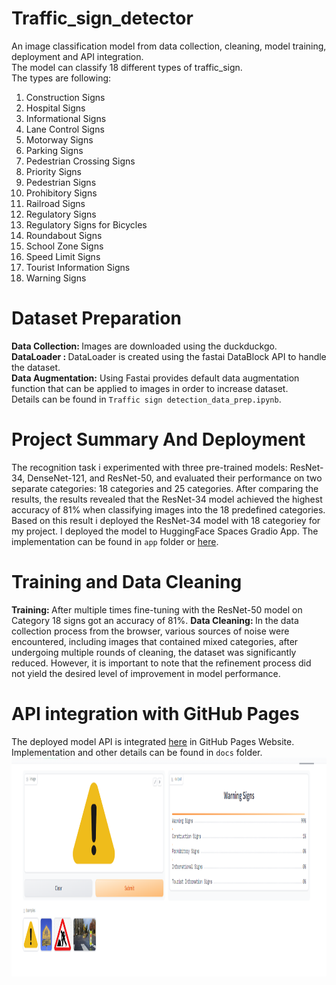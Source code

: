# Traffic_sign_detector
An image classification model from data collection, cleaning, model training, deployment and API integration.<br/>
The model can classify 18 different types of traffic_sign. <br/>
The types are following: <br/>
1. Construction Signs
 2. Hospital Signs
 3. Informational Signs
 4. Lane Control Signs
 5. Motorway Signs
 6. Parking Signs 
 7. Pedestrian Crossing Signs
 8. Priority Signs
 9. Pedestrian Signs 
 10. Prohibitory Signs
 11. Railroad  Signs
 12. Regulatory Signs
 13. Regulatory Signs for Bicycles
 14. Roundabout Signs
 15. School Zone Signs
 16. Speed Limit Signs
 17. Tourist Information Signs
 18. Warning Signs

 
# Dataset Preparation
 <b>Data Collection: </b> Images are downloaded using the duckduckgo.</br>
 <b>DataLoader : </b> DataLoader is created using the fastai DataBlock API to handle the dataset.</br>
 <b>Data Augmentation:</b> Using Fastai provides default data augmentation function that can be applied to images in order to increase dataset.</br>
 Details can be found in `Traffic sign detection_data_prep.ipynb`.
# Project Summary And Deployment
The recognition task i  experimented with three pre-trained models: ResNet-34, DenseNet-121, and ResNet-50, and evaluated their performance on two separate categories: 18 categories and 25 categories. After comparing the results, the results revealed that the ResNet-34 model achieved the highest accuracy of 81% when classifying images into the 18 predefined categories. Based on this result i deployed the ResNet-34 model with 18 categoriey for my project. I deployed the model to HuggingFace Spaces Gradio App. The implementation can be found in `app` folder or [here](https://huggingface.co/spaces/MdRiad/traffic_sign_recognizer).

# Training and Data Cleaning
<b>Training: </b>After multiple times fine-tuning with the ResNet-50 model on Category 18 signs got an accuracy of 81%.
<b>Data Cleaning: </b>In the data collection process from the browser, various sources of noise were encountered, including images that contained mixed categories, after undergoing multiple rounds of cleaning, the dataset was significantly reduced. However, it is important to note that the refinement process did not yield the desired level of improvement in model performance.


# API integration with GitHub Pages
The deployed model API is integrated [here](https://github.com/riad5089/Traffic_sign_detector) in GitHub Pages Website. Implementation and other details can be found in `docs` folder.
 <img src="images/resnet_34_18.png" width=900 height=350>

